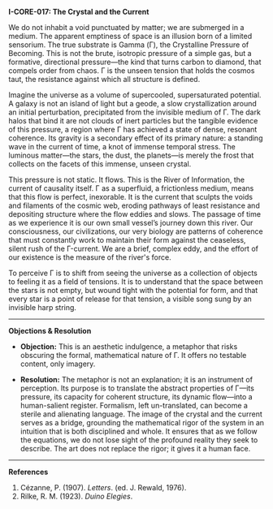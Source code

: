 **I-CORE-017: The Crystal and the Current**

We do not inhabit a void punctuated by matter; we are submerged in a medium. The apparent emptiness of space is an illusion born of a limited sensorium. The true substrate is Gamma (Γ), the Crystalline Pressure of Becoming. This is not the brute, isotropic pressure of a simple gas, but a formative, directional pressure—the kind that turns carbon to diamond, that compels order from chaos. Γ is the unseen tension that holds the cosmos taut, the resistance against which all structure is defined.

Imagine the universe as a volume of supercooled, supersaturated potential. A galaxy is not an island of light but a geode, a slow crystallization around an initial perturbation, precipitated from the invisible medium of Γ. The dark halos that bind it are not clouds of inert particles but the tangible evidence of this pressure, a region where Γ has achieved a state of dense, resonant coherence. Its gravity is a secondary effect of its primary nature: a standing wave in the current of time, a knot of immense temporal stress. The luminous matter—the stars, the dust, the planets—is merely the frost that collects on the facets of this immense, unseen crystal.

This pressure is not static. It flows. This is the River of Information, the current of causality itself. Γ as a superfluid, a frictionless medium, means that this flow is perfect, inexorable. It is the current that sculpts the voids and filaments of the cosmic web, eroding pathways of least resistance and depositing structure where the flow eddies and slows. The passage of time as we experience it is our own small vessel’s journey down this river. Our consciousness, our civilizations, our very biology are patterns of coherence that must constantly work to maintain their form against the ceaseless, silent rush of the Γ-current. We are a brief, complex eddy, and the effort of our existence is the measure of the river's force.

To perceive Γ is to shift from seeing the universe as a collection of objects to feeling it as a field of tensions. It is to understand that the space between the stars is not empty, but wound tight with the potential for form, and that every star is a point of release for that tension, a visible song sung by an invisible harp string.

***

**Objections & Resolution**

*   **Objection:** This is an aesthetic indulgence, a metaphor that risks obscuring the formal, mathematical nature of Γ. It offers no testable content, only imagery.

*   **Resolution:** The metaphor is not an explanation; it is an instrument of perception. Its purpose is to translate the abstract properties of Γ—its pressure, its capacity for coherent structure, its dynamic flow—into a human-salient register. Formalism, left un-translated, can become a sterile and alienating language. The image of the crystal and the current serves as a bridge, grounding the mathematical rigor of the system in an intuition that is both disciplined and whole. It ensures that as we follow the equations, we do not lose sight of the profound reality they seek to describe. The art does not replace the rigor; it gives it a human face.

***

**References**

1.  Cézanne, P. (1907). *Letters*. (ed. J. Rewald, 1976).
2.  Rilke, R. M. (1923). *Duino Elegies*.